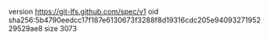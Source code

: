 version https://git-lfs.github.com/spec/v1
oid sha256:5b4790eedcc17f187e6130673f3288f8d19316cdc205e9409327195229529ae8
size 3073
